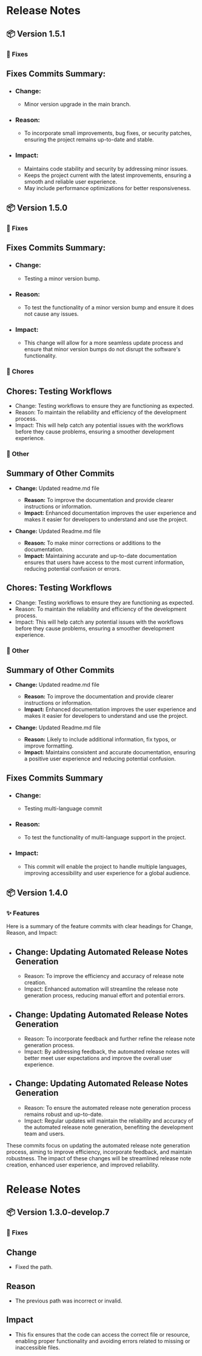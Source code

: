 # Release Notes

## 📦 Version 1.5.1

### 🐛 Fixes

## Fixes Commits Summary:

- ### Change: 
    - Minor version upgrade in the main branch.

- ### Reason: 
    - To incorporate small improvements, bug fixes, or security patches, ensuring the project remains up-to-date and stable.

- ### Impact: 
    - Maintains code stability and security by addressing minor issues. 
    - Keeps the project current with the latest improvements, ensuring a smooth and reliable user experience. 
    - May include performance optimizations for better responsiveness.

## 📦 Version 1.5.0

### 🐛 Fixes

## Fixes Commits Summary:

- ### Change: 
    - Testing a minor version bump.

- ### Reason: 
    - To test the functionality of a minor version bump and ensure it does not cause any issues.

- ### Impact: 
    - This change will allow for a more seamless update process and ensure that minor version bumps do not disrupt the software's functionality.

### 🧹 Chores

## Chores: Testing Workflows

- Change: Testing workflows to ensure they are functioning as expected.
- Reason: To maintain the reliability and efficiency of the development process.
- Impact: This will help catch any potential issues with the workflows before they cause problems, ensuring a smoother development experience.

### 🔖 Other

## Summary of Other Commits

- **Change:** Updated readme.md file
    - **Reason:** To improve the documentation and provide clearer instructions or information.
    - **Impact:** Enhanced documentation improves the user experience and makes it easier for developers to understand and use the project.

- **Change:** Updated Readme.md file
    - **Reason:** To make minor corrections or additions to the documentation.
    - **Impact:** Maintaining accurate and up-to-date documentation ensures that users have access to the most current information, reducing potential confusion or errors.

## Chores: Testing Workflows

- Change: Testing workflows to ensure they are functioning as expected.
- Reason: To maintain the reliability and efficiency of the development process.
- Impact: This will help catch any potential issues with the workflows before they cause problems, ensuring a smoother development experience.

### 🔖 Other

## Summary of Other Commits

- **Change:** Updated readme.md file
    - **Reason:** To improve the documentation and provide clearer instructions or information.
    - **Impact:** Enhanced documentation improves the user experience and makes it easier for developers to understand and use the project.

- **Change:** Updated Readme.md file
    - **Reason:** Likely to include additional information, fix typos, or improve formatting.
    - **Impact:** Maintains consistent and accurate documentation, ensuring a positive user experience and reducing potential confusion.

## Fixes Commits Summary

- ### Change: 
    - Testing multi-language commit 
- ### Reason: 
    - To test the functionality of multi-language support in the project. 
- ### Impact: 
    - This commit will enable the project to handle multiple languages, improving accessibility and user experience for a global audience.

## 📦 Version 1.4.0

### ✨ Features

Here is a summary of the feature commits with clear headings for Change, Reason, and Impact: 

- ## Change: Updating Automated Release Notes Generation
    - Reason: To improve the efficiency and accuracy of release note creation.
    - Impact: Enhanced automation will streamline the release note generation process, reducing manual effort and potential errors.

- ## Change: Updating Automated Release Notes Generation
    - Reason: To incorporate feedback and further refine the release note generation process.
    - Impact: By addressing feedback, the automated release notes will better meet user expectations and improve the overall user experience.

- ## Change: Updating Automated Release Notes Generation
    - Reason: To ensure the automated release note generation process remains robust and up-to-date.
    - Impact: Regular updates will maintain the reliability and accuracy of the automated release note generation, benefiting the development team and users.

These commits focus on updating the automated release note generation process, aiming to improve efficiency, incorporate feedback, and maintain robustness. The impact of these changes will be streamlined release note creation, enhanced user experience, and improved reliability.

# Release Notes

## 📦 Version 1.3.0-develop.7

### 🐛 Fixes

## Change
- Fixed the path.

## Reason
- The previous path was incorrect or invalid.

## Impact
- This fix ensures that the code can access the correct file or resource, enabling proper functionality and avoiding errors related to missing or inaccessible files.
